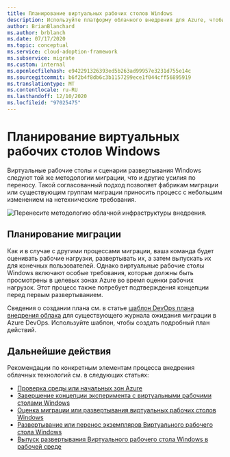 ```yaml
---
title: Планирование виртуальных рабочих столов Windows
description: Используйте платформу облачного внедрения для Azure, чтобы спланировать миграцию виртуальных рабочих столов Windows с помощью рекомендаций, которые снижают сложность и стандартизацию процесса миграции.
author: BrianBlanchard
ms.author: brblanch
ms.date: 07/17/2020
ms.topic: conceptual
ms.service: cloud-adoption-framework
ms.subservice: migrate
ms.custom: internal
ms.openlocfilehash: e942291326393ed5b263ad99957e3231d755e14c
ms.sourcegitcommit: b6f2b4f8db6c3b1157299ece1f044cff56895919
ms.translationtype: MT
ms.contentlocale: ru-RU
ms.lasthandoff: 12/10/2020
ms.locfileid: "97025475"
---
```

# <a name="windows-virtual-desktop-planning"></a>Планирование виртуальных рабочих столов Windows

Виртуальные рабочие столы и сценарии развертывания Windows следуют той же методологии миграции, что и другие усилия по переносу. Такой согласованный подход позволяет фабрикам миграции или существующим группам миграции приносить процесс с небольшим изменением на нетехнические требования.

![Перенесите методологию облачной инфраструктуры внедрения.](../../_images/migrate/methodology.png)

## <a name="plan-your-migration"></a>Планирование миграции

Как и в случае с другими процессами миграции, ваша команда будет оценивать рабочие нагрузки, развертывать их, а затем выпускать их для конечных пользователей. Однако виртуальные рабочие столы Windows включают особые требования, которые должны быть просмотрены в целевых зонах Azure во время оценки рабочих нагрузок. Этот процесс также потребует подтверждения концепции перед первым развертыванием.

Сведения о создании плана см. в статье [шаблон DevOps плана внедрения облака](../../plan/template.md) для существующего журнала ожидания миграции в Azure DevOps. Используйте шаблон, чтобы создать подробный план действий.

## <a name="next-steps"></a>Дальнейшие действия

Рекомендации по конкретным элементам процесса внедрения облачных технологий см. в следующих статьях:

- [Проверка среды или начальных зон Azure](./ready.md)
- [Завершение концепции эксперимента с виртуальными рабочими столами Windows](./proof-of-concept.md)
- [Оценка миграции или развертывания виртуальных рабочих столов Windows](./migrate-assess.md)
- [Развертывание или перенос экземпляров Виртуального рабочего стола Windows](./migrate-deploy.md)
- [Выпуск развертывания Виртуального рабочего стола Windows в рабочей среде](./migrate-release.md)
